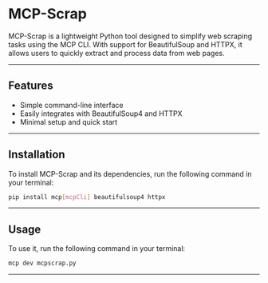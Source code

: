# MCP-Scrap

MCP-Scrap is a lightweight Python tool designed to simplify web scraping tasks using the MCP CLI. With support for BeautifulSoup and HTTPX, it allows users to quickly extract and process data from web pages.

---

## Features

- Simple command-line interface
- Easily integrates with BeautifulSoup4 and HTTPX
- Minimal setup and quick start

---

## Installation

To install MCP-Scrap and its dependencies, run the following command in your terminal:

```bash
pip install mcp[mcpCli] beautifulsoup4 httpx
```

---

## Usage

To use it, run the following command in your terminal:

```bash
mcp dev mcpscrap.py
```

---

